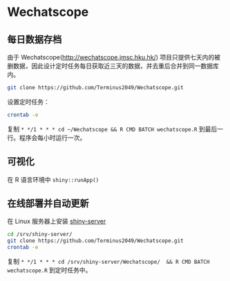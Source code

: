 # Wechatscope

## 每日数据存档

由于 Wechatscope(<http://wechatscope.jmsc.hku.hk/>) 项目只提供七天内的被删数据，因此设计定时任务每日获取近三天的数据，并去重后合并到同一数据库内。

```bash
git clone https://github.com/Terminus2049/Wechatscope.git
```

设置定时任务：

```bash
crontab -e
```

复制 `* */1 * * * cd ~/Wechatscope && R CMD BATCH wechatscope.R` 到最后一行。程序会每小时运行一次。

## 可视化

在 R 语言环境中 `shiny::runApp()`

## 在线部署并自动更新

在 Linux 服务器上安装 [shiny-server](https://github.com/rstudio/shiny-server)

```bash
cd /srv/shiny-server/
git clone https://github.com/Terminus2049/Wechatscope.git
crontab -e
```

复制 `* */1 * * * cd /srv/shiny-server/Wechatscope/  && R CMD BATCH wechatscope.R` 到定时任务中。